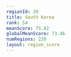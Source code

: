 ```yaml
---
regionId: 20
title: South Korea
rank: 54
meanScore: 75.82
globalMeanScore: 73.46
numRegions: 220
layout: region_score
---
```

